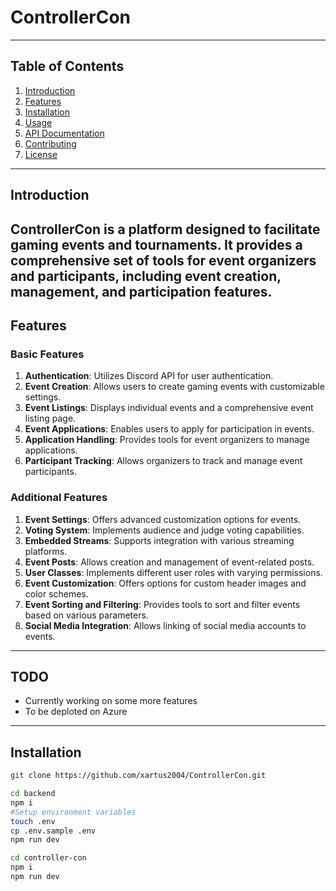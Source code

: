 # ControllerCon
---
## Table of Contents
1. [Introduction](#introduction)
2. [Features](#features)
3. [Installation](#installation)
4. [Usage](#usage)
5. [API Documentation](#api-documentation)
6. [Contributing](#contributing)
7. [License](#license)
---
## Introduction

ControllerCon is a platform designed to facilitate gaming events and tournaments. It provides a comprehensive set of tools for event organizers and participants, including event creation, management, and participation features.
---
## Features

### Basic Features
1. **Authentication**: Utilizes Discord API for user authentication.
2. **Event Creation**: Allows users to create gaming events with customizable settings.
3. **Event Listings**: Displays individual events and a comprehensive event listing page.
4. **Event Applications**: Enables users to apply for participation in events.
5. **Application Handling**: Provides tools for event organizers to manage applications.
6. **Participant Tracking**: Allows organizers to track and manage event participants.

### Additional Features
1. **Event Settings**: Offers advanced customization options for events.
2. **Voting System**: Implements audience and judge voting capabilities.
3. **Embedded Streams**: Supports integration with various streaming platforms.
4. **Event Posts**: Allows creation and management of event-related posts.
5. **User Classes**: Implements different user roles with varying permissions.
6. **Event Customization**: Offers options for custom header images and color schemes.
7. **Event Sorting and Filtering**: Provides tools to sort and filter events based on various parameters.
8. **Social Media Integration**: Allows linking of social media accounts to events.
---
## TODO
- Currently working on some more features
- To be deploted on Azure
---
## Installation

```bash
git clone https://github.com/xartus2004/ControllerCon.git

cd backend
npm i
#Setup environment variables
touch .env
cp .env.sample .env
npm run dev

cd controller-con
npm i
npm run dev